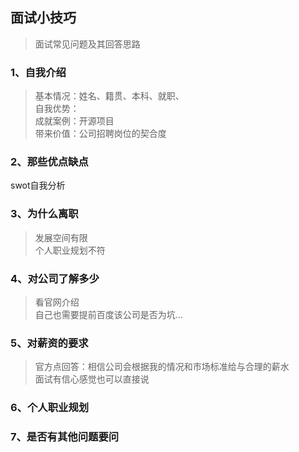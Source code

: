 <!--
https://ae01.alicdn.com/kf/H8542b1cbb010462fbfe9b6749a8959cdb.png
职场
面试小技巧
面试常见问题及其回答思路
面试常见问题及其回答思路
-->

## 面试小技巧

> 面试常见问题及其回答思路

### 1、自我介绍
> 基本情况：姓名、籍贯、本科、就职、  
> 自我优势：  
> 成就案例：开源项目  
> 带来价值：公司招聘岗位的契合度

### 2、那些优点缺点
swot自我分析

### 3、为什么离职
> 发展空间有限  
> 个人职业规划不符

### 4、对公司了解多少
> 看官网介绍  
> 自己也需要提前百度该公司是否为坑...

### 5、对薪资的要求
> 官方点回答：相信公司会根据我的情况和市场标准给与合理的薪水  
> 面试有信心感觉也可以直接说

### 6、个人职业规划

### 7、是否有其他问题要问


<!--
我叫陈子昂，来自湖北咸宁，本科就读于武汉科技大学，近期就职单位是，武汉数博科技有限公司，  
职位为爬虫工程师。再公司负责基本爬虫开发、特殊爬虫维护，公司内部常用工具的开发与维护。
有一定的专研精神，或者就是比较喜欢看别人写的代码，然后学习模仿。比如我们公司的爬虫框架，
我就手写了一遍，但是感觉我自身契合读不高，就重新写了一份工具。
然后有自己的开源项目，Pywss。基于python快速搭建websocket服务端
也有一些其他的项目自己一直在用，如：基于flask、apscheduler、scrapy等搭建分布式爬虫调度框架，
基于python、vue搭建静态博客框架，
（把Model和View关联起来的就是ViewModel。ViewModel负责把Model的数据同步到View显示出来，还负责把View的修改同步回Model。）
然后我应聘的是贵公司python岗位，对公司某方面很感兴趣，也是希望有机会能够一起工作学习。
暂时就这么多，或者你想了解。
-->
